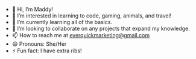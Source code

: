 - 👋 Hi, I’m Maddy!
- 👀 I’m interested in learning to code, gaming, animals, and travel!
- 🌱 I’m currently learning all of the basics.
- 💞️ I’m looking to collaborate on any projects that expand my knowledge.
- 📫 How to reach me at everquickmarketing@gmail.com
- 😄 Pronouns: She/Her
- ⚡ Fun fact: I have extra ribs!

<!---
Maddyjay1298/Maddyjay1298 is a ✨ special ✨ repository because its `README.md` (this file) appears on your GitHub profile.
You can click the Preview link to take a look at your changes.
--->
